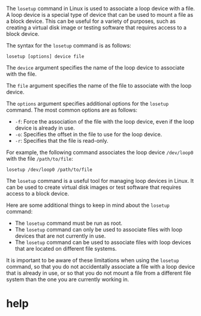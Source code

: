 # 

The `losetup` command in Linux is used to associate a loop device with a file. A loop device is a special type of device that can be used to mount a file as a block device. This can be useful for a variety of purposes, such as creating a virtual disk image or testing software that requires access to a block device.

The syntax for the `losetup` command is as follows:

```
losetup [options] device file
```

The `device` argument specifies the name of the loop device to associate with the file.

The `file` argument specifies the name of the file to associate with the loop device.

The `options` argument specifies additional options for the `losetup` command. The most common options are as follows:

* `-f`: Force the association of the file with the loop device, even if the loop device is already in use.
* `-o`: Specifies the offset in the file to use for the loop device.
* `-r`: Specifies that the file is read-only.

For example, the following command associates the loop device `/dev/loop0` with the file `/path/to/file`:

```
losetup /dev/loop0 /path/to/file
```

The `losetup` command is a useful tool for managing loop devices in Linux. It can be used to create virtual disk images or test software that requires access to a block device.

Here are some additional things to keep in mind about the `losetup` command:

* The `losetup` command must be run as root.
* The `losetup` command can only be used to associate files with loop devices that are not currently in use.
* The `losetup` command can be used to associate files with loop devices that are located on different file systems.

It is important to be aware of these limitations when using the `losetup` command, so that you do not accidentally associate a file with a loop device that is already in use, or so that you do not mount a file from a different file system than the one you are currently working in.




# help 

```

```
